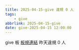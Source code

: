 ```yaml
---
title: 2025-04-15-give 違規 0 人
tags:
    - give
abbrlink: 2025-04-15-give
date: give-2025-04-15 12:00:00
---
```

give 板 [板規連結](https://www.ptt.cc/bbs/give/M.1612495900.A.C32.html)
昨天違規 0 人
